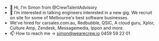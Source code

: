 - 👋 Hi, I’m Simon from @CrewTalentAdvisory
- 👀 I’m interested in talking engineers interested in a new gig. We recruit on site for some of Melbourne's best software businesses.
- We've hired for carsales.com.au, Redbubble, QSIC, A cloud guru, Xplor, Culture Amp, Zendesk, Messagemedia, Ippon and more.
- 📫 How to reach me -> simon@wearecrew.io 0459 59 22 01

<!---
CrewTalentAdvisory/CrewTalentAdvisory is a ✨ special ✨ repository because its `README.md` (this file) appears on your GitHub profile.
You can click the Preview link to take a look at your changes.
--->
